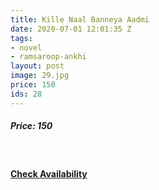 ```yaml
---
title: Kille Naal Banneya Aadmi
date: 2020-07-01 12:01:35 Z
tags:
- novel
- ramsaroop-ankhi
layout: post
image: 29.jpg
price: 150
ids: 28
---
```


<h5>Price: 150</h5><br>




<h4><a class="add-cart cart1" href="{{ site.baseurl }}/books#28"><b>Check Availability</b></a></h4>

<body>
 <script src="{{ site.baseurl }}/js/main.js"></script>
 </body>